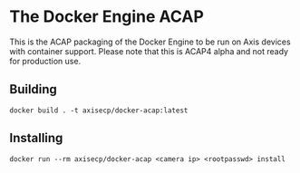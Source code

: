 # The Docker Engine ACAP 
This is the ACAP packaging of the Docker Engine to be run on Axis devices with
container support. Please note that this is ACAP4 alpha and not ready for production
use. 

## Building
    docker build . -t axisecp/docker-acap:latest 

## Installing

    docker run --rm axisecp/docker-acap <camera ip> <rootpasswd> install
